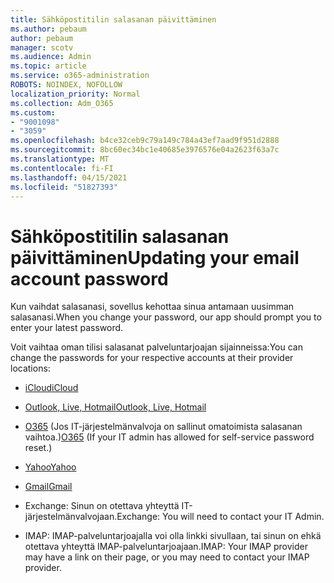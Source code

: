 ```yaml
---
title: Sähköpostitilin salasanan päivittäminen
ms.author: pebaum
author: pebaum
manager: scotv
ms.audience: Admin
ms.topic: article
ms.service: o365-administration
ROBOTS: NOINDEX, NOFOLLOW
localization_priority: Normal
ms.collection: Adm_O365
ms.custom:
- "9001098"
- "3059"
ms.openlocfilehash: b4ce32ceb9c79a149c784a43ef7aad9f951d2888
ms.sourcegitcommit: 8bc60ec34bc1e40685e3976576e04a2623f63a7c
ms.translationtype: MT
ms.contentlocale: fi-FI
ms.lasthandoff: 04/15/2021
ms.locfileid: "51827393"
---
```

# <a name="updating-your-email-account-password"></a><span data-ttu-id="3ac57-102">Sähköpostitilin salasanan päivittäminen</span><span class="sxs-lookup"><span data-stu-id="3ac57-102">Updating your email account password</span></span>

<span data-ttu-id="3ac57-103">Kun vaihdat salasanasi, sovellus kehottaa sinua antamaan uusimman salasanasi.</span><span class="sxs-lookup"><span data-stu-id="3ac57-103">When you change your password, our app should prompt you to enter your latest password.</span></span>

<span data-ttu-id="3ac57-104">Voit vaihtaa oman tilisi salasanat palveluntarjoajan sijainneissa:</span><span class="sxs-lookup"><span data-stu-id="3ac57-104">You can change the passwords for your respective accounts at their provider locations:</span></span>

- [<span data-ttu-id="3ac57-105">iCloud</span><span class="sxs-lookup"><span data-stu-id="3ac57-105">iCloud</span></span>](https://support.apple.com/HT201487)

- [<span data-ttu-id="3ac57-106">Outlook, Live, Hotmail</span><span class="sxs-lookup"><span data-stu-id="3ac57-106">Outlook, Live, Hotmail</span></span>](https://account.live.com/password/reset)

- <span data-ttu-id="3ac57-107">[O365](https://passwordreset.microsoftonline.com) (Jos IT-järjestelmänvalvoja on sallinut omatoimista salasanan vaihtoa.)</span><span class="sxs-lookup"><span data-stu-id="3ac57-107">[O365](https://passwordreset.microsoftonline.com) (If your IT admin has allowed for self-service password reset.)</span></span>

- [<span data-ttu-id="3ac57-108">Yahoo</span><span class="sxs-lookup"><span data-stu-id="3ac57-108">Yahoo</span></span>](https://login.yahoo.com/account/challenge/username?done=https%3A%2F%2Fwww.yahoo.com%2F&authMechanism=secondary&chllngnm=base&sessionIndex=QQ--)

- [<span data-ttu-id="3ac57-109">Gmail</span><span class="sxs-lookup"><span data-stu-id="3ac57-109">Gmail</span></span>](https://support.google.com/mail/answer/41078?co=GENIE.Platform%3DDesktop&hl=en)

- <span data-ttu-id="3ac57-110">Exchange: Sinun on otettava yhteyttä IT-järjestelmänvalvojaan.</span><span class="sxs-lookup"><span data-stu-id="3ac57-110">Exchange: You will need to contact your IT Admin.</span></span>

- <span data-ttu-id="3ac57-111">IMAP: IMAP-palveluntarjoajalla voi olla linkki sivullaan, tai sinun on ehkä otettava yhteyttä IMAP-palveluntarjoajaan.</span><span class="sxs-lookup"><span data-stu-id="3ac57-111">IMAP: Your IMAP provider may have a link on their page, or you may need to contact your IMAP provider.</span></span>